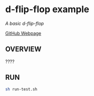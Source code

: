 # d-flip-flop example

_A basic d-flip-flop_

[GitHub Webpage](https://jeffdecola.github.io/my-systemverilog-examples/)

## OVERVIEW

????

## RUN

```bash
sh run-test.sh
```
